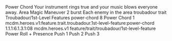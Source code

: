 <ability>
  <name>Power Chord</name>
  <flavor>Your instrument rings true and your music blows everyone away.</flavor>
  <keywords>
    <keyword>Area</keyword>
    <keyword>Magic</keyword>
  </keywords>
  <type>Maneuver</type>
  <distance>2 burst</distance>
  <target>Each enemy in the area</target>
  <metadata>
    <class>troubadour</class>
    <feature_type>trait</feature_type>
    <file_dpath>Troubadour/1st-Level Features</file_dpath>
    <item_id>power-chord</item_id>
    <item_index>8</item_index>
    <item_name>Power Chord</item_name>
    <level>1</level>
    <scc>mcdm.heroes.v1:feature.trait.troubadour.1st-level-feature:power-chord</scc>
    <scdc>1.1.1:6.1.3.1:08</scdc>
    <source>mcdm.heroes.v1</source>
    <type>feature/trait/troubadour/1st-level-feature</type>
  </metadata>
  <effects>
    <effect type="roll">
      <roll>Power Roll + Presence</roll>
      <t1>Push 1</t1>
      <t2>Push 2</t2>
      <t3>Push 3</t3>
    </effect>
  </effects>
</ability>
